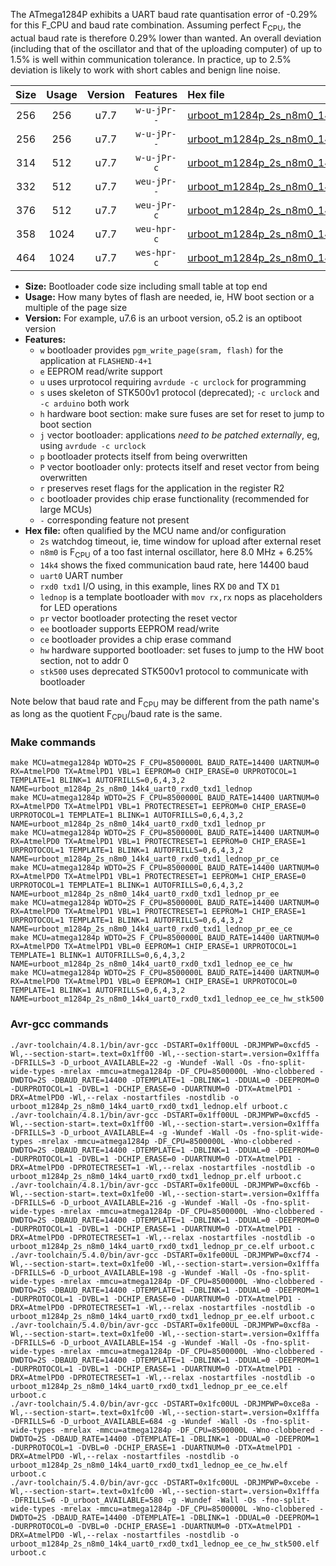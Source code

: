 The ATmega1284P exhibits a UART baud rate quantisation error of -0.29% for this F_CPU and baud rate combination. Assuming perfect F<sub>CPU</sub>, the actual baud rate is therefore 0.29% lower than wanted. An overall deviation (including that of the oscillator and that of the uploading computer) of up to 1.5% is well within communication tolerance. In practice, up to 2.5% deviation is likely to work with short cables and benign line noise.

|Size|Usage|Version|Features|Hex file|
|:-:|:-:|:-:|:-:|:--|
|256|256|u7.7|`w-u-jPr--`|[urboot_m1284p_2s_n8m0_14k4_uart0_rxd0_txd1_lednop.hex](https://raw.githubusercontent.com/stefanrueger/urboot.hex/main/boards/moteinomega/atmega1284p/watchdog_2_s/internal_oscillator_n%2B6.25%25/%2B8m000000_hz/%2B%2B14k4_baud/uart0_rxd0_txd1/lednop/urboot_m1284p_2s_n8m0_14k4_uart0_rxd0_txd1_lednop.hex)|
|256|256|u7.7|`w-u-jPr--`|[urboot_m1284p_2s_n8m0_14k4_uart0_rxd0_txd1_lednop_pr.hex](https://raw.githubusercontent.com/stefanrueger/urboot.hex/main/boards/moteinomega/atmega1284p/watchdog_2_s/internal_oscillator_n%2B6.25%25/%2B8m000000_hz/%2B%2B14k4_baud/uart0_rxd0_txd1/lednop/urboot_m1284p_2s_n8m0_14k4_uart0_rxd0_txd1_lednop_pr.hex)|
|314|512|u7.7|`w-u-jPr-c`|[urboot_m1284p_2s_n8m0_14k4_uart0_rxd0_txd1_lednop_pr_ce.hex](https://raw.githubusercontent.com/stefanrueger/urboot.hex/main/boards/moteinomega/atmega1284p/watchdog_2_s/internal_oscillator_n%2B6.25%25/%2B8m000000_hz/%2B%2B14k4_baud/uart0_rxd0_txd1/lednop/urboot_m1284p_2s_n8m0_14k4_uart0_rxd0_txd1_lednop_pr_ce.hex)|
|332|512|u7.7|`weu-jPr--`|[urboot_m1284p_2s_n8m0_14k4_uart0_rxd0_txd1_lednop_pr_ee.hex](https://raw.githubusercontent.com/stefanrueger/urboot.hex/main/boards/moteinomega/atmega1284p/watchdog_2_s/internal_oscillator_n%2B6.25%25/%2B8m000000_hz/%2B%2B14k4_baud/uart0_rxd0_txd1/lednop/urboot_m1284p_2s_n8m0_14k4_uart0_rxd0_txd1_lednop_pr_ee.hex)|
|376|512|u7.7|`weu-jPr-c`|[urboot_m1284p_2s_n8m0_14k4_uart0_rxd0_txd1_lednop_pr_ee_ce.hex](https://raw.githubusercontent.com/stefanrueger/urboot.hex/main/boards/moteinomega/atmega1284p/watchdog_2_s/internal_oscillator_n%2B6.25%25/%2B8m000000_hz/%2B%2B14k4_baud/uart0_rxd0_txd1/lednop/urboot_m1284p_2s_n8m0_14k4_uart0_rxd0_txd1_lednop_pr_ee_ce.hex)|
|358|1024|u7.7|`weu-hpr-c`|[urboot_m1284p_2s_n8m0_14k4_uart0_rxd0_txd1_lednop_ee_ce_hw.hex](https://raw.githubusercontent.com/stefanrueger/urboot.hex/main/boards/moteinomega/atmega1284p/watchdog_2_s/internal_oscillator_n%2B6.25%25/%2B8m000000_hz/%2B%2B14k4_baud/uart0_rxd0_txd1/lednop/urboot_m1284p_2s_n8m0_14k4_uart0_rxd0_txd1_lednop_ee_ce_hw.hex)|
|464|1024|u7.7|`wes-hpr-c`|[urboot_m1284p_2s_n8m0_14k4_uart0_rxd0_txd1_lednop_ee_ce_hw_stk500.hex](https://raw.githubusercontent.com/stefanrueger/urboot.hex/main/boards/moteinomega/atmega1284p/watchdog_2_s/internal_oscillator_n%2B6.25%25/%2B8m000000_hz/%2B%2B14k4_baud/uart0_rxd0_txd1/lednop/urboot_m1284p_2s_n8m0_14k4_uart0_rxd0_txd1_lednop_ee_ce_hw_stk500.hex)|

- **Size:** Bootloader code size including small table at top end
- **Usage:** How many bytes of flash are needed, ie, HW boot section or a multiple of the page size
- **Version:** For example, u7.6 is an urboot version, o5.2 is an optiboot version
- **Features:**
  + `w` bootloader provides `pgm_write_page(sram, flash)` for the application at `FLASHEND-4+1`
  + `e` EEPROM read/write support
  + `u` uses urprotocol requiring `avrdude -c urclock` for programming
  + `s` uses skeleton of STK500v1 protocol (deprecated); `-c urclock` and `-c arduino` both work
  + `h` hardware boot section: make sure fuses are set for reset to jump to boot section
  + `j` vector bootloader: applications *need to be patched externally*, eg, using `avrdude -c urclock`
  + `p` bootloader protects itself from being overwritten
  + `P` vector bootloader only: protects itself and reset vector from being overwritten
  + `r` preserves reset flags for the application in the register R2
  + `c` bootloader provides chip erase functionality (recommended for large MCUs)
  + `-` corresponding feature not present
- **Hex file:** often qualified by the MCU name and/or configuration
  + `2s` watchdog timeout, ie, time window for upload after external reset
  + `n8m0` is F<sub>CPU</sub> of a too fast internal oscillator, here 8.0 MHz + 6.25%
  + `14k4` shows the fixed communication baud rate, here 14400 baud
  + `uart0` UART number
  + `rxd0 txd1` I/O using, in this example, lines RX `D0` and TX `D1`
  + `lednop` is a template bootloader with `mov rx,rx` nops as placeholders for LED operations
  + `pr` vector bootloader protecting the reset vector
  + `ee` bootloader supports EEPROM read/write
  + `ce` bootloader provides a chip erase command
  + `hw` hardware supported bootloader: set fuses to jump to the HW boot section, not to addr 0
  + `stk500` uses deprecated STK500v1 protocol to communicate with bootloader


Note below that baud rate and F<sub>CPU</sub> may be different from the path name's as long as the quotient F<sub>CPU</sub>/baud rate is the same.

### Make commands
```
make MCU=atmega1284p WDTO=2S F_CPU=8500000L BAUD_RATE=14400 UARTNUM=0 RX=AtmelPD0 TX=AtmelPD1 VBL=1 EEPROM=0 CHIP_ERASE=0 URPROTOCOL=1 TEMPLATE=1 BLINK=1 AUTOFRILLS=0,6,4,3,2 NAME=urboot_m1284p_2s_n8m0_14k4_uart0_rxd0_txd1_lednop
make MCU=atmega1284p WDTO=2S F_CPU=8500000L BAUD_RATE=14400 UARTNUM=0 RX=AtmelPD0 TX=AtmelPD1 VBL=1 PROTECTRESET=1 EEPROM=0 CHIP_ERASE=0 URPROTOCOL=1 TEMPLATE=1 BLINK=1 AUTOFRILLS=0,6,4,3,2 NAME=urboot_m1284p_2s_n8m0_14k4_uart0_rxd0_txd1_lednop_pr
make MCU=atmega1284p WDTO=2S F_CPU=8500000L BAUD_RATE=14400 UARTNUM=0 RX=AtmelPD0 TX=AtmelPD1 VBL=1 PROTECTRESET=1 EEPROM=0 CHIP_ERASE=1 URPROTOCOL=1 TEMPLATE=1 BLINK=1 AUTOFRILLS=0,6,4,3,2 NAME=urboot_m1284p_2s_n8m0_14k4_uart0_rxd0_txd1_lednop_pr_ce
make MCU=atmega1284p WDTO=2S F_CPU=8500000L BAUD_RATE=14400 UARTNUM=0 RX=AtmelPD0 TX=AtmelPD1 VBL=1 PROTECTRESET=1 EEPROM=1 CHIP_ERASE=0 URPROTOCOL=1 TEMPLATE=1 BLINK=1 AUTOFRILLS=0,6,4,3,2 NAME=urboot_m1284p_2s_n8m0_14k4_uart0_rxd0_txd1_lednop_pr_ee
make MCU=atmega1284p WDTO=2S F_CPU=8500000L BAUD_RATE=14400 UARTNUM=0 RX=AtmelPD0 TX=AtmelPD1 VBL=1 PROTECTRESET=1 EEPROM=1 CHIP_ERASE=1 URPROTOCOL=1 TEMPLATE=1 BLINK=1 AUTOFRILLS=0,6,4,3,2 NAME=urboot_m1284p_2s_n8m0_14k4_uart0_rxd0_txd1_lednop_pr_ee_ce
make MCU=atmega1284p WDTO=2S F_CPU=8500000L BAUD_RATE=14400 UARTNUM=0 RX=AtmelPD0 TX=AtmelPD1 VBL=0 EEPROM=1 CHIP_ERASE=1 URPROTOCOL=1 TEMPLATE=1 BLINK=1 AUTOFRILLS=0,6,4,3,2 NAME=urboot_m1284p_2s_n8m0_14k4_uart0_rxd0_txd1_lednop_ee_ce_hw
make MCU=atmega1284p WDTO=2S F_CPU=8500000L BAUD_RATE=14400 UARTNUM=0 RX=AtmelPD0 TX=AtmelPD1 VBL=0 EEPROM=1 CHIP_ERASE=1 URPROTOCOL=0 TEMPLATE=1 BLINK=1 AUTOFRILLS=0,6,4,3,2 NAME=urboot_m1284p_2s_n8m0_14k4_uart0_rxd0_txd1_lednop_ee_ce_hw_stk500
```

### Avr-gcc commands
```
./avr-toolchain/4.8.1/bin/avr-gcc -DSTART=0x1ff00UL -DRJMPWP=0xcfd5 -Wl,--section-start=.text=0x1ff00 -Wl,--section-start=.version=0x1fffa -DFRILLS=3 -D_urboot_AVAILABLE=22 -g -Wundef -Wall -Os -fno-split-wide-types -mrelax -mmcu=atmega1284p -DF_CPU=8500000L -Wno-clobbered -DWDTO=2S -DBAUD_RATE=14400 -DTEMPLATE=1 -DBLINK=1 -DDUAL=0 -DEEPROM=0 -DURPROTOCOL=1 -DVBL=1 -DCHIP_ERASE=0 -DUARTNUM=0 -DTX=AtmelPD1 -DRX=AtmelPD0 -Wl,--relax -nostartfiles -nostdlib -o urboot_m1284p_2s_n8m0_14k4_uart0_rxd0_txd1_lednop.elf urboot.c
./avr-toolchain/4.8.1/bin/avr-gcc -DSTART=0x1ff00UL -DRJMPWP=0xcfd5 -Wl,--section-start=.text=0x1ff00 -Wl,--section-start=.version=0x1fffa -DFRILLS=3 -D_urboot_AVAILABLE=4 -g -Wundef -Wall -Os -fno-split-wide-types -mrelax -mmcu=atmega1284p -DF_CPU=8500000L -Wno-clobbered -DWDTO=2S -DBAUD_RATE=14400 -DTEMPLATE=1 -DBLINK=1 -DDUAL=0 -DEEPROM=0 -DURPROTOCOL=1 -DVBL=1 -DCHIP_ERASE=0 -DUARTNUM=0 -DTX=AtmelPD1 -DRX=AtmelPD0 -DPROTECTRESET=1 -Wl,--relax -nostartfiles -nostdlib -o urboot_m1284p_2s_n8m0_14k4_uart0_rxd0_txd1_lednop_pr.elf urboot.c
./avr-toolchain/4.8.1/bin/avr-gcc -DSTART=0x1fe00UL -DRJMPWP=0xcf6b -Wl,--section-start=.text=0x1fe00 -Wl,--section-start=.version=0x1fffa -DFRILLS=6 -D_urboot_AVAILABLE=216 -g -Wundef -Wall -Os -fno-split-wide-types -mrelax -mmcu=atmega1284p -DF_CPU=8500000L -Wno-clobbered -DWDTO=2S -DBAUD_RATE=14400 -DTEMPLATE=1 -DBLINK=1 -DDUAL=0 -DEEPROM=0 -DURPROTOCOL=1 -DVBL=1 -DCHIP_ERASE=1 -DUARTNUM=0 -DTX=AtmelPD1 -DRX=AtmelPD0 -DPROTECTRESET=1 -Wl,--relax -nostartfiles -nostdlib -o urboot_m1284p_2s_n8m0_14k4_uart0_rxd0_txd1_lednop_pr_ce.elf urboot.c
./avr-toolchain/5.4.0/bin/avr-gcc -DSTART=0x1fe00UL -DRJMPWP=0xcf74 -Wl,--section-start=.text=0x1fe00 -Wl,--section-start=.version=0x1fffa -DFRILLS=6 -D_urboot_AVAILABLE=198 -g -Wundef -Wall -Os -fno-split-wide-types -mrelax -mmcu=atmega1284p -DF_CPU=8500000L -Wno-clobbered -DWDTO=2S -DBAUD_RATE=14400 -DTEMPLATE=1 -DBLINK=1 -DDUAL=0 -DEEPROM=1 -DURPROTOCOL=1 -DVBL=1 -DCHIP_ERASE=0 -DUARTNUM=0 -DTX=AtmelPD1 -DRX=AtmelPD0 -DPROTECTRESET=1 -Wl,--relax -nostartfiles -nostdlib -o urboot_m1284p_2s_n8m0_14k4_uart0_rxd0_txd1_lednop_pr_ee.elf urboot.c
./avr-toolchain/5.4.0/bin/avr-gcc -DSTART=0x1fe00UL -DRJMPWP=0xcf8a -Wl,--section-start=.text=0x1fe00 -Wl,--section-start=.version=0x1fffa -DFRILLS=6 -D_urboot_AVAILABLE=154 -g -Wundef -Wall -Os -fno-split-wide-types -mrelax -mmcu=atmega1284p -DF_CPU=8500000L -Wno-clobbered -DWDTO=2S -DBAUD_RATE=14400 -DTEMPLATE=1 -DBLINK=1 -DDUAL=0 -DEEPROM=1 -DURPROTOCOL=1 -DVBL=1 -DCHIP_ERASE=1 -DUARTNUM=0 -DTX=AtmelPD1 -DRX=AtmelPD0 -DPROTECTRESET=1 -Wl,--relax -nostartfiles -nostdlib -o urboot_m1284p_2s_n8m0_14k4_uart0_rxd0_txd1_lednop_pr_ee_ce.elf urboot.c
./avr-toolchain/5.4.0/bin/avr-gcc -DSTART=0x1fc00UL -DRJMPWP=0xce8a -Wl,--section-start=.text=0x1fc00 -Wl,--section-start=.version=0x1fffa -DFRILLS=6 -D_urboot_AVAILABLE=684 -g -Wundef -Wall -Os -fno-split-wide-types -mrelax -mmcu=atmega1284p -DF_CPU=8500000L -Wno-clobbered -DWDTO=2S -DBAUD_RATE=14400 -DTEMPLATE=1 -DBLINK=1 -DDUAL=0 -DEEPROM=1 -DURPROTOCOL=1 -DVBL=0 -DCHIP_ERASE=1 -DUARTNUM=0 -DTX=AtmelPD1 -DRX=AtmelPD0 -Wl,--relax -nostartfiles -nostdlib -o urboot_m1284p_2s_n8m0_14k4_uart0_rxd0_txd1_lednop_ee_ce_hw.elf urboot.c
./avr-toolchain/5.4.0/bin/avr-gcc -DSTART=0x1fc00UL -DRJMPWP=0xcebe -Wl,--section-start=.text=0x1fc00 -Wl,--section-start=.version=0x1fffa -DFRILLS=6 -D_urboot_AVAILABLE=580 -g -Wundef -Wall -Os -fno-split-wide-types -mrelax -mmcu=atmega1284p -DF_CPU=8500000L -Wno-clobbered -DWDTO=2S -DBAUD_RATE=14400 -DTEMPLATE=1 -DBLINK=1 -DDUAL=0 -DEEPROM=1 -DURPROTOCOL=0 -DVBL=0 -DCHIP_ERASE=1 -DUARTNUM=0 -DTX=AtmelPD1 -DRX=AtmelPD0 -Wl,--relax -nostartfiles -nostdlib -o urboot_m1284p_2s_n8m0_14k4_uart0_rxd0_txd1_lednop_ee_ce_hw_stk500.elf urboot.c
```

